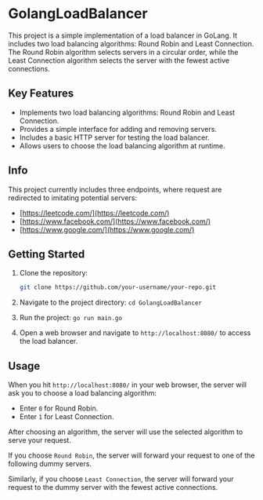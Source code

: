 # GolangLoadBalancer

This project is a simple implementation of a load balancer in GoLang. It includes two load balancing algorithms: Round Robin and Least Connection. The Round Robin algorithm selects servers in a circular order, while the Least Connection algorithm selects the server with the fewest active connections.

## Key Features

- Implements two load balancing algorithms: Round Robin and Least Connection.
- Provides a simple interface for adding and removing servers.
- Includes a basic HTTP server for testing the load balancer.
- Allows users to choose the load balancing algorithm at runtime.

## Info

This project currently includes three endpoints, where request are redirected to imitating potential servers:

- [https://leetcode.com/](https://leetcode.com/)
- [https://www.facebook.com/](https://www.facebook.com/)
- [https://www.google.com/](https://www.google.com/)

  
## Getting Started

1. Clone the repository:

   ```bash
   git clone https://github.com/your-username/your-repo.git

2. Navigate to the project directory: `cd GolangLoadBalancer`

3. Run the project: `go run main.go`

4. Open a web browser and navigate to `http://localhost:8080/` to access the load balancer.


## Usage

When you hit `http://localhost:8080/` in your web browser, the server will ask you to choose a load balancing algorithm:

- Enter `0` for Round Robin.
- Enter `1` for Least Connection.

After choosing an algorithm, the server will use the selected algorithm to serve your request.

If you choose `Round Robin`, the server will forward your request to one of the following dummy servers.

Similarly, if you choose `Least Connection`, the server will forward your request to the dummy server with the fewest active connections.

